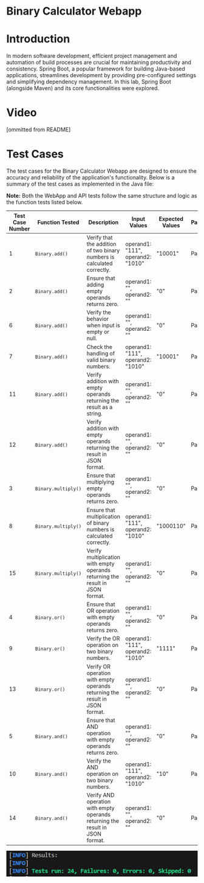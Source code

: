 # Binary Calculator Webapp
# Introduction

In modern software development, efficient project management and automation of build processes are crucial for maintaining productivity and consistency. Spring Boot, a popular framework for building Java-based applications, streamlines development by providing pre-configured settings and simplifying dependency management. In this lab, Spring Boot (alongside Maven) and its core functionalities were explored.

# Video
[ommitted from README]

# Test Cases

The test cases for the Binary Calculator Webapp are designed to ensure the accuracy and reliability of the application's functionality. Below is a summary of the test cases as implemented in the Java file:

**Note:** Both the WebApp and API tests follow the same structure and logic as the function tests listed below.

| **Test Case Number** | **Function Tested**      | **Description**                                                                                     | **Input Values**                  | **Expected Values** | **Pass/Fail** |
|---------------------|--------------------------|-----------------------------------------------------------------------------------------------------|-----------------------------------|---------------------|--------------|
| 1                   | `Binary.add()`            | Verify that the addition of two binary numbers is calculated correctly.                             | operand1: "111", operand2: "1010" | "10001"             | Pass         |
| 2                   | `Binary.add()`            | Ensure that adding empty operands returns zero.                                                     | operand1: "", operand2: ""        | "0"                 | Pass         |
| 6                   | `Binary.add()`            | Verify the behavior when input is empty or null.                                                    | operand1: "", operand2: ""        | "0"                 | Pass         |
| 7                   | `Binary.add()`            | Check the handling of valid binary numbers.                                                         | operand1: "111", operand2: "1010" | "10001"             | Pass         |
| 11                  | `Binary.add()`            | Verify addition with empty operands returning the result as a string.                               | operand1: "", operand2: ""        | "0"                 | Pass         |
| 12                  | `Binary.add()`            | Verify addition with empty operands returning the result in JSON format.                            | operand1: "", operand2: ""        | "0"                 | Pass         |
| 3                   | `Binary.multiply()`       | Ensure that multiplying empty operands returns zero.                                                | operand1: "", operand2: ""        | "0"                 | Pass         |
| 8                   | `Binary.multiply()`       | Ensure that multiplication of binary numbers is calculated correctly.                               | operand1: "111", operand2: "1010" | "1000110"           | Pass         |
| 15                  | `Binary.multiply()`       | Verify multiplication with empty operands returning the result in JSON format.                      | operand1: "", operand2: ""        | "0"                 | Pass         |
| 4                   | `Binary.or()`             | Ensure that OR operation with empty operands returns zero.                                          | operand1: "", operand2: ""        | "0"                 | Pass         |
| 9                   | `Binary.or()`             | Verify the OR operation on two binary numbers.                                                      | operand1: "111", operand2: "1010" | "1111"              | Pass         |
| 13                  | `Binary.or()`             | Verify OR operation with empty operands returning the result in JSON format.                        | operand1: "", operand2: ""        | "0"                 | Pass         |
| 5                   | `Binary.and()`            | Ensure that AND operation with empty operands returns zero.                                         | operand1: "", operand2: ""        | "0"                 | Pass         |
| 10                  | `Binary.and()`            | Verify the AND operation on two binary numbers.                                                     | operand1: "111", operand2: "1010" | "10"                | Pass         |
| 14                  | `Binary.and()`            | Verify AND operation with empty operands returning the result in JSON format.                       | operand1: "", operand2: ""        | "0"                 | Pass         |

![Pass Cases](PassCases.png)